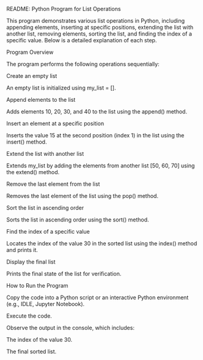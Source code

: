 README: Python Program for List Operations

This program demonstrates various list operations in Python, including appending elements, inserting at specific positions, extending the list with another list, removing elements, sorting the list, and finding the index of a specific value. Below is a detailed explanation of each step.

Program Overview

The program performs the following operations sequentially:

Create an empty list

An empty list is initialized using my_list = [].

Append elements to the list

Adds elements 10, 20, 30, and 40 to the list using the append() method.

Insert an element at a specific position

Inserts the value 15 at the second position (index 1) in the list using the insert() method.

Extend the list with another list

Extends my_list by adding the elements from another list [50, 60, 70] using the extend() method.

Remove the last element from the list

Removes the last element of the list using the pop() method.

Sort the list in ascending order

Sorts the list in ascending order using the sort() method.

Find the index of a specific value

Locates the index of the value 30 in the sorted list using the index() method and prints it.

Display the final list

Prints the final state of the list for verification.



How to Run the Program

Copy the code into a Python script or an interactive Python environment (e.g., IDLE, Jupyter Notebook).

Execute the code.

Observe the output in the console, which includes:

The index of the value 30.

The final sorted list.